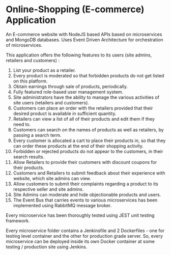 # Online-Shopping (E-commerce) Application

An E-commerce website with NodeJS based APIs based on microservices and MongoDB databases. Uses Event Driven Architecture for orchestration of microservices.

This application offers the following features to its users (site admins, retailers and customers) :
1. List your product as a retailer.
2. Every product is moderated so that forbidden products do not get listed on this platform.
3. Obtain earnings through sale of products, periodically.
4. Fully featured role-based user management system.
5. Site administrators have the ability to manage the various activities of site users (retailers and customers).
6. Customers can place an order with the retailers provided that their desired product is available in sufficient quantity.
7. Retailers can view a list of all of their products and edit them if they need to.
8. Customers can search on the names of products as well as retailers, by passing a search term.
9. Every customer is allocated a cart to place their products in, so that they can order these products at the end of their shopping activity.
10. Forbidden or rejected products do not appear to the customers, in their search results.
11. Allow Retailers to provide their customers with discount coupons for their products.
12. Customers and Retailers to submit feedback about their experience with website, which site admins can view.
13. Allow customers to submit their complaints regarding a product to its respective seller and site admins.
14. Site Admins can moderate and hide objectionable products and users.
15. The Event Bus that carries events to various microservices has been implemented using RabbitMQ message broker.

Every microservice has been thoroughly tested using JEST unit testing framework. 

Every microservice folder contains a Jenkinsfile and 2 Dockerfiles - one for testing level container and the other for production grade server. So, every microservice can be deployed inside its own Docker container at some testing / production site using Jenkins.
